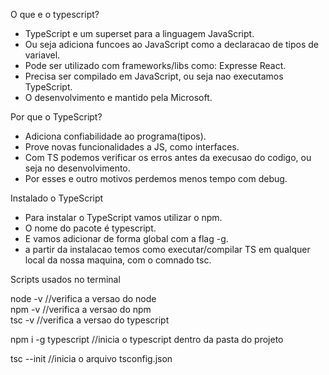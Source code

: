 
O que e o typescript?

- TypeScript e um superset para a linguagem JavaScript.
- Ou seja adiciona funcoes ao JavaScript como a declaracao de tipos de variavel.
- Pode ser utilizado com frameworks/libs como: Expresse React.
- Precisa ser compilado em JavaScript, ou seja nao executamos TypeScript.
- O desenvolvimento e mantido pela Microsoft.


Por que o TypeScript?

- Adiciona confiabilidade ao programa(tipos).
- Prove novas funcionalidades a JS, como interfaces.
- Com TS podemos verificar os erros antes da execusao do codigo, 
ou seja no desenvolvimento.
- Por esses e outro motivos perdemos menos tempo com debug.


Instalado o TypeScript

- Para instalar o TypeScript vamos utilizar o npm.
- O nome do pacote é typescript.
- E vamos adicionar de forma global com a flag -g.
- a partir da instalacao temos como executar/compilar TS
em qualquer local da nossa maquina, com o comnado tsc.




Scripts usados no terminal

node -v  //verifica a versao do node  
npm -v  //verifica a versao do npm  
tsc -v  //verifica a versao do typescript

npm i -g typescript  //inicia o typescript dentro da pasta do projeto

tsc --init  //inicia o arquivo tsconfig.json



